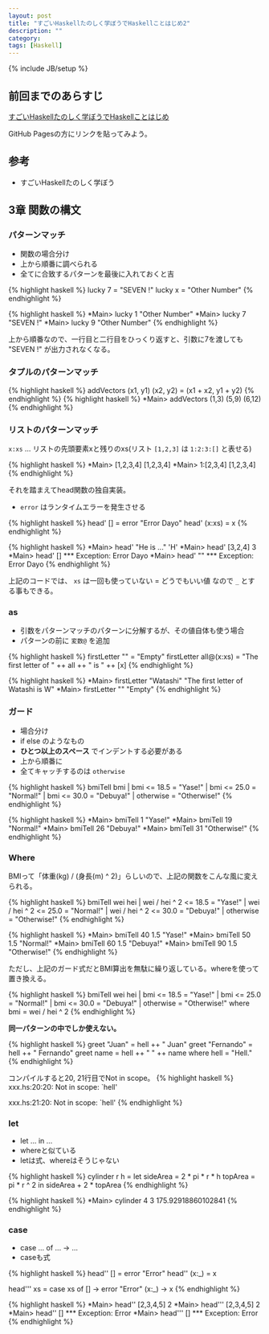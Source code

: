 ```yaml
---
layout: post
title: "すごいHaskellたのしく学ぼうでHaskellことはじめ2"
description: ""
category: 
tags: [Haskell]
---
```

{% include JB/setup %}

## 前回までのあらすじ

[すごいHaskellたのしく学ぼうでHaskellことはじめ](http://gosyujin.github.com/2013/01/21/haskell-helloworld2/)

GitHub Pagesの方にリンクを貼ってみよう。

## 参考

- すごいHaskellたのしく学ぼう

## 3章 関数の構文

### パターンマッチ

- 関数の場合分け
- 上から順番に調べられる
- 全てに合致するパターンを最後に入れておくと吉

{% highlight haskell %}
lucky 7 = "SEVEN !"
lucky x = "Other Number"
{% endhighlight %}

{% highlight haskell %}
*Main> lucky 1
"Other Number"
*Main> lucky 7
"SEVEN !"
*Main> lucky 9
"Other Number"
{% endhighlight %}

上から順番なので、一行目と二行目をひっくり返すと、引数に7を渡しても "SEVEN !" が出力されなくなる。

### タプルのパターンマッチ

{% highlight haskell %}
addVectors (x1, y1) (x2, y2) = (x1 + x2, y1 + y2)
{% endhighlight %}
{% highlight haskell %}
*Main> addVectors (1,3) (5,9)
(6,12)
{% endhighlight %}

### リストのパターンマッチ

`x:xs` … リストの先頭要素xと残りのxs(リスト `[1,2,3]` は `1:2:3:[]` と表せる)

{% highlight haskell %}
*Main> [1,2,3,4]
[1,2,3,4]
*Main> 1:[2,3,4]
[1,2,3,4]
{% endhighlight %}

それを踏まえてhead関数の独自実装。

- `error` はランタイムエラーを発生させる

{% highlight haskell %}
head' [] = error "Error Dayo"
head' (x:xs) = x
{% endhighlight %}

{% highlight haskell %}
*Main> head' "He is ..."
'H'
*Main> head' [3,2,4]
3
*Main> head' []
*** Exception: Error Dayo
*Main> head' ""
*** Exception: Error Dayo
{% endhighlight %}

上記のコードでは、 `xs` は一回も使っていない = どうでもいい値 なので `_` とする事もできる。

### as

- 引数をパターンマッチのパターンに分解するが、その値自体も使う場合
- パターンの前に `変数@` を追加

{% highlight haskell %}
firstLetter "" = "Empty"
firstLetter all@(x:xs) = "The first letter of " ++ all ++ " is " ++ [x]
{% endhighlight %}

{% highlight haskell %}
*Main> firstLetter "Watashi"
"The first letter of Watashi is W"
*Main> firstLetter ""
"Empty"
{% endhighlight %}

### ガード

- 場合分け
- if else のようなもの
- **ひとつ以上のスペース** でインデントする必要がある
- 上から順番に
- 全てキャッチするのは `otherwise`

{% highlight haskell %}
bmiTell bmi
 | bmi <= 18.5 = "Yase!"
 | bmi <= 25.0 = "Normal!"
 | bmi <= 30.0 = "Debuya!"
 | otherwise   = "Otherwise!"
{% endhighlight %}

{% highlight haskell %}
*Main> bmiTell 1
"Yase!"
*Main> bmiTell 19
"Normal!"
*Main> bmiTell 26
"Debuya!"
*Main> bmiTell 31
"Otherwise!"
{% endhighlight %}

### Where

BMIって「体重(kg) / (身長(m) ^ 2)」らしいので、上記の関数をこんな風に変えられる。

{% highlight haskell %}
bmiTell wei hei
 | wei / hei ^ 2 <= 18.5 = "Yase!"
 | wei / hei ^ 2 <= 25.0 = "Normal!"
 | wei / hei ^ 2 <= 30.0 = "Debuya!"
 | otherwise   = "Otherwise!"
{% endhighlight %}

{% highlight haskell %}
*Main> bmiTell 40 1.5
"Yase!"
*Main> bmiTell 50 1.5
"Normal!"
*Main> bmiTell 60 1.5
"Debuya!"
*Main> bmiTell 90 1.5
"Otherwise!"
{% endhighlight %}

ただし、上記のガード式だとBMI算出を無駄に繰り返している。whereを使って置き換える。

{% highlight haskell %}
bmiTell wei hei
 | bmi <= 18.5 = "Yase!"
 | bmi <= 25.0 = "Normal!"
 | bmi <= 30.0 = "Debuya!"
 | otherwise   = "Otherwise!"
 where bmi = wei / hei ^ 2
{% endhighlight %}

**同一パターンの中でしか使えない。**

{% highlight haskell %}
greet "Juan"     = hell ++ " Juan"
greet "Fernando" = hell ++ " Fernando"
greet name       = hell ++ " " ++ name
 where hell = "Hell."
{% endhighlight %}

コンパイルすると20, 21行目でNot in scope。
{% highlight haskell %}
xxx.hs:20:20: Not in scope: `hell'

xxx.hs:21:20: Not in scope: `hell'
{% endhighlight %}

### let

- let ... in ...
- whereと似ている
- letは式、whereはそうじゃない

{% highlight haskell %}
cylinder r h =
 let sideArea = 2 * pi * r * h
     topArea  = pi * r ^ 2
 in  sideArea + 2 * topArea
{% endhighlight %}

{% highlight haskell %}
*Main> cylinder 4 3
175.92918860102841
{% endhighlight %}

### case

- case ... of ... -> ...
- caseも式

{% highlight haskell %}
head'' [] = error "Error"
head'' (x:_) = x

head''' xs = case xs of []    -> error "Error"
                        (x:_) -> x
{% endhighlight %}

{% highlight haskell %}
*Main> head'' [2,3,4,5]
2
*Main> head''' [2,3,4,5]
2
*Main> head'' []
*** Exception: Error
*Main> head''' []
*** Exception: Error
{% endhighlight %}

